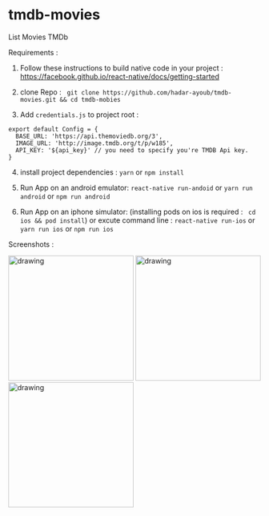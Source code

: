 # tmdb-movies
List Movies TMDb

Requirements :

1. Follow these instructions to build native code in your project : 
https://facebook.github.io/react-native/docs/getting-started

2. clone Repo : ``` git clone https://github.com/hadar-ayoub/tmdb-movies.git && cd tmdb-mobies```

3. Add ```credentials.js``` to project root :
```
export default Config = {
  BASE_URL: 'https://api.themoviedb.org/3',
  IMAGE_URL: 'http://image.tmdb.org/t/p/w185',
  API_KEY: '${api_key}' // you need to specify you're TMDB Api key.
}
```

4. install project dependencies : ```yarn``` or ```npm install```

5. Run App on an android emulator: ```react-native run-andoid``` or ``` yarn run android ``` or ``` npm run android ```

6. Run App on an iphone simulator:  (installing pods on ios is required :  ``` cd ios && pod install```)
    or excute command line : ```react-native run-ios``` or ```yarn run ios```  or ```npm run ios``` 

Screenshots :

<img src="https://user-images.githubusercontent.com/5258992/65748411-2a75e900-e104-11e9-97a6-06e92a8b8d90.png" alt="drawing" width="250"/> <img src="https://user-images.githubusercontent.com/5258992/65748412-2a75e900-e104-11e9-95d6-58941dc335c6.png" alt="drawing" width="250"/> <img src="https://user-images.githubusercontent.com/5258992/65748410-29dd5280-e104-11e9-8539-a5ca1a683c5a.png" alt="drawing" width="250"/>  

